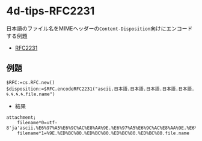 # 4d-tips-RFC2231
日本語のファイル名をMIMEヘッダーの`Content-Disposition`向けにエンコードする例題

* [RFC2231](https://www.ietf.org/rfc/rfc2231.txt)

## 例題

```4d
$RFC:=cs.RFC.new()
$disposition:=$RFC.encodeRFC2231("ascii.日本語.日本語.日本語.日本語.日本語.🌀.🌀.🌀.🌀.file.name")
```

* 結果

```
attachment;
	filename*0=utf-8'ja'ascii.%E6%97%A5%E6%9C%AC%E8%AA%9E.%E6%97%A5%E6%9C%AC%E8%AA%9E.%E6%97%A5%E6%9C%AC%E8%AA%9E.%E6%97%A5%E6%9C%AC%E8%AA%9E.%E6%97%A5%E6%9C%AC%E8%AA;
	filename*1=%9E.%ED%BC%80.%ED%BC%80.%ED%BC%80.%ED%BC%80.file.name
```
